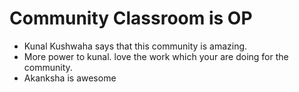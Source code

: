# Community Classroom is OP

- Kunal Kushwaha says that this community is amazing.
- More power to kunal. love the work which your are doing for the community.
- Akanksha is awesome
